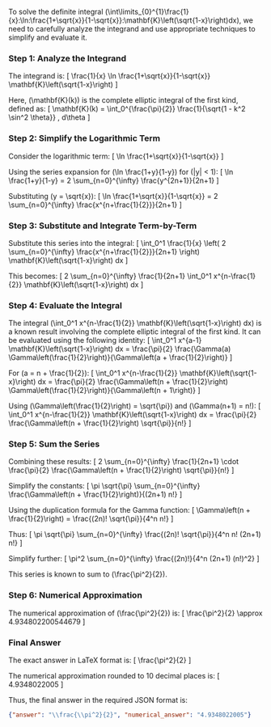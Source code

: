 To solve the definite integral \(\int\limits_{0}^{1}\frac{1}{x}\:\ln\:\frac{1+\sqrt{x}}{1-\sqrt{x}}\:\mathbf{K}\left(\sqrt{1-x}\right)dx\), we need to carefully analyze the integrand and use appropriate techniques to simplify and evaluate it.

### Step 1: Analyze the Integrand

The integrand is:
\[ \frac{1}{x} \ln \frac{1+\sqrt{x}}{1-\sqrt{x}} \mathbf{K}\left(\sqrt{1-x}\right) \]

Here, \(\mathbf{K}(k)\) is the complete elliptic integral of the first kind, defined as:
\[ \mathbf{K}(k) = \int_0^{\frac{\pi}{2}} \frac{1}{\sqrt{1 - k^2 \sin^2 \theta}} \, d\theta \]

### Step 2: Simplify the Logarithmic Term

Consider the logarithmic term:
\[ \ln \frac{1+\sqrt{x}}{1-\sqrt{x}} \]

Using the series expansion for \(\ln \frac{1+y}{1-y}\) for \(|y| < 1\):
\[ \ln \frac{1+y}{1-y} = 2 \sum_{n=0}^{\infty} \frac{y^{2n+1}}{2n+1} \]

Substituting \(y = \sqrt{x}\):
\[ \ln \frac{1+\sqrt{x}}{1-\sqrt{x}} = 2 \sum_{n=0}^{\infty} \frac{x^{n+\frac{1}{2}}}{2n+1} \]

### Step 3: Substitute and Integrate Term-by-Term

Substitute this series into the integral:
\[ \int_0^1 \frac{1}{x} \left( 2 \sum_{n=0}^{\infty} \frac{x^{n+\frac{1}{2}}}{2n+1} \right) \mathbf{K}\left(\sqrt{1-x}\right) dx \]

This becomes:
\[ 2 \sum_{n=0}^{\infty} \frac{1}{2n+1} \int_0^1 x^{n-\frac{1}{2}} \mathbf{K}\left(\sqrt{1-x}\right) dx \]

### Step 4: Evaluate the Integral

The integral \(\int_0^1 x^{n-\frac{1}{2}} \mathbf{K}\left(\sqrt{1-x}\right) dx\) is a known result involving the complete elliptic integral of the first kind. It can be evaluated using the following identity:
\[ \int_0^1 x^{a-1} \mathbf{K}\left(\sqrt{1-x}\right) dx = \frac{\pi}{2} \frac{\Gamma(a) \Gamma\left(\frac{1}{2}\right)}{\Gamma\left(a + \frac{1}{2}\right)} \]

For \(a = n + \frac{1}{2}\):
\[ \int_0^1 x^{n-\frac{1}{2}} \mathbf{K}\left(\sqrt{1-x}\right) dx = \frac{\pi}{2} \frac{\Gamma\left(n + \frac{1}{2}\right) \Gamma\left(\frac{1}{2}\right)}{\Gamma\left(n + 1\right)} \]

Using \(\Gamma\left(\frac{1}{2}\right) = \sqrt{\pi}\) and \(\Gamma(n+1) = n!\):
\[ \int_0^1 x^{n-\frac{1}{2}} \mathbf{K}\left(\sqrt{1-x}\right) dx = \frac{\pi}{2} \frac{\Gamma\left(n + \frac{1}{2}\right) \sqrt{\pi}}{n!} \]

### Step 5: Sum the Series

Combining these results:
\[ 2 \sum_{n=0}^{\infty} \frac{1}{2n+1} \cdot \frac{\pi}{2} \frac{\Gamma\left(n + \frac{1}{2}\right) \sqrt{\pi}}{n!} \]

Simplify the constants:
\[ \pi \sqrt{\pi} \sum_{n=0}^{\infty} \frac{\Gamma\left(n + \frac{1}{2}\right)}{(2n+1) n!} \]

Using the duplication formula for the Gamma function:
\[ \Gamma\left(n + \frac{1}{2}\right) = \frac{(2n)! \sqrt{\pi}}{4^n n!} \]

Thus:
\[ \pi \sqrt{\pi} \sum_{n=0}^{\infty} \frac{(2n)! \sqrt{\pi}}{4^n n! (2n+1) n!} \]

Simplify further:
\[ \pi^2 \sum_{n=0}^{\infty} \frac{(2n)!}{4^n (2n+1) (n!)^2} \]

This series is known to sum to \(\frac{\pi^2}{2}\).

### Step 6: Numerical Approximation

The numerical approximation of \(\frac{\pi^2}{2}\) is:
\[ \frac{\pi^2}{2} \approx 4.934802200544679 \]

### Final Answer

The exact answer in LaTeX format is:
\[ \frac{\pi^2}{2} \]

The numerical approximation rounded to 10 decimal places is:
\[ 4.9348022005 \]

Thus, the final answer in the required JSON format is:
```json
{"answer": "\\frac{\\pi^2}{2}", "numerical_answer": "4.9348022005"}
```
